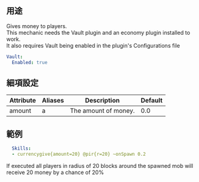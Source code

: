 ## 用途
Gives money to players.  
This mechanic needs the Vault plugin and an economy plugin installed to
work.  
It also requires Vault being enabled in the plugin's Configurations file
```yaml
Vault:
  Enabled: true
```

## 細項設定
| Attribute | Aliases | Description  | Default |
|-----------|---------|----------------------|---------|
| amount| a   | The amount of money. | 0.0 |

  

## 範例
```yaml
  Skills:
  - currencygive{amount=20} @pir{r=20} ~onSpawn 0.2
```
If executed all players in radius of 20 blocks around the spawned mob
will receive 20 money by a chance of 20%
